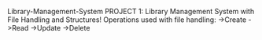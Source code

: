 Library-Management-System
PROJECT 1: Library Management System with File Handling and Structures!
Operations used with file handling:
->Create
->Read
->Update
->Delete
